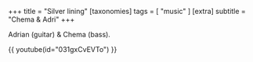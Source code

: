 +++
title = "Silver lining"
[taxonomies]
tags = [ "music" ]
[extra]
subtitle = "Chema & Adri"
+++

Adrian (guitar) & Chema (bass).

<!-- more -->

{{ youtube(id="031gxCvEVTo") }}